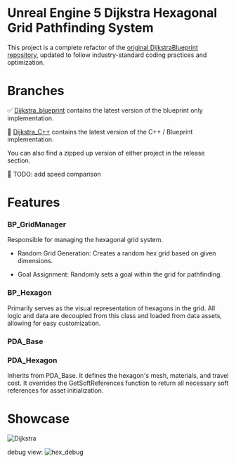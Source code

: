 # Unreal Engine 5 Dijkstra Hexagonal Grid Pathfinding System

This project is a complete refactor of the [original DijkstraBlueprint repository](https://github.com/salvatorespoto/DijkstraBlueprint), updated to follow industry-standard coding practices and optimization.

# Branches

✅ [Dijkstra_blueprint](https://github.com/M4thi4sL/UE5HexDijkstra/tree/Dijkstra_Blueprint) contains the latest version of the blueprint only implementation.

🚧 [Dijkstra_C++](https://github.com/M4thi4sL/UE5HexDijkstra/tree/Dijkstra_C%2B%2B) contains the latest version of the C++ / Blueprint implementation. 

You can also find a zipped up version of either project in the release section.

🚧 TODO: add speed comparison

# Features

### BP_GridManager
  
Responsible for managing the hexagonal grid system.

 * Random Grid Generation: Creates a random hex grid based on given dimensions.
 
 * Goal Assignment: Randomly sets a goal within the grid for pathfinding.
 
### BP_Hexagon

Primarily serves as the visual representation of hexagons in the grid. All logic and data are decoupled from this class and loaded from data assets, allowing for easy customization.

### PDA_Base

### PDA_Hexagon

Inherits from PDA_Base. It defines the hexagon's mesh, materials, and travel cost. It overrides the GetSoftReferences function to return all necessary soft references for asset initialization.
   
# Showcase
        
![Dijkstra](https://github.com/user-attachments/assets/ff5e47fe-50e6-45f2-b740-4d7e56a8515c)

debug view:
![hex_debug](https://github.com/user-attachments/assets/cbe40fa7-acb9-4f6f-857e-8a1812d0201a)
